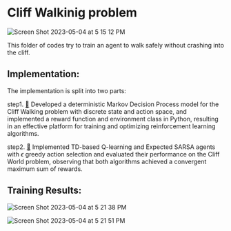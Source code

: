 # Cliff Walkinig problem

![Screen Shot 2023-05-04 at 5 15 12 PM](https://user-images.githubusercontent.com/115062425/236355653-e1078cc0-3ddb-4f9b-993e-50762a23ff49.png)

This folder of codes try to train an agent to walk safely without crashing into the cliff. 

## Implementation:

The implementation is split into two parts:

step1. [🔗](https://github.com/yoyostudy/rl_ua/blob/main/code/C2_A1_A2_CliffWalking/C2_A1_CliffWalking_PolicyEvaluation/Policy%20Evaluation%20with%20Temporal%20Difference%20Learning/assignment%202.ipynb) Developed a deterministic Markov Decision Process model for the Cliff Walking problem with discrete
state and action space, and implemented a reward function and environment class in Python, resulting
in an effective platform for training and optimizing reinforcement learning algorithms.

step2. [🔗](https://github.com/yoyostudy/rl_ua/blob/main/code/C2_A1_A2_CliffWalking/C2_A2_Qlearning_SARSA_CliffWalking/Q-Learning%20and%20Expected%20Sarsa/assignment.ipynb) Implemented TD-based Q-learning and Expected SARSA agents with $\epsilon$ greedy action selection and
evaluated their performance on the Cliff World problem, observing that both algorithms achieved a
convergent maximum sum of rewards.

## Training Results:

![Screen Shot 2023-05-04 at 5 21 38 PM](https://user-images.githubusercontent.com/115062425/236356165-4ee2159e-cf96-43ea-9f39-5dc596233fb9.png)

![Screen Shot 2023-05-04 at 5 21 51 PM](https://user-images.githubusercontent.com/115062425/236356186-95525db0-8534-449e-82f6-791ed676e92b.png)
